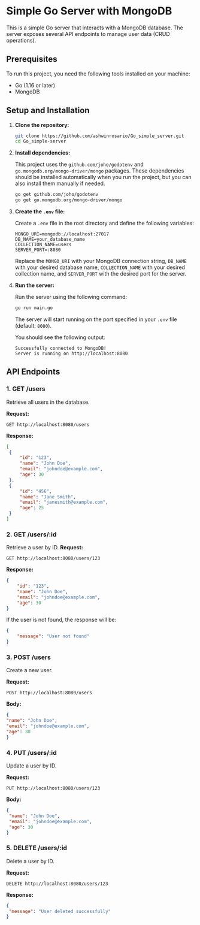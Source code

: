 # Simple Go Server with MongoDB

This is a simple Go server that interacts with a MongoDB database. The server exposes several API endpoints to manage user data (CRUD operations).

## Prerequisites

To run this project, you need the following tools installed on your machine:

- Go (1.16 or later)
- MongoDB

## Setup and Installation

1. **Clone the repository:**

    ```bash
    git clone https://github.com/ashwinrosario/Go_simple_server.git
    cd Go_simple-server
    ```

2. **Install dependencies:**

    This project uses the `github.com/joho/godotenv` and `go.mongodb.org/mongo-driver/mongo` packages. These dependencies should be installed automatically when you run the project, but you can also install them manually if needed.

    ```bash
    go get github.com/joho/godotenv
    go get go.mongodb.org/mongo-driver/mongo
    ```

3. **Create the `.env` file:**

    Create a `.env` file in the root directory and define the following variables:

    ```plaintext
    MONGO_URI=mongodb://localhost:27017
    DB_NAME=your_database_name
    COLLECTION_NAME=users
    SERVER_PORT=:8080
    ```

    Replace the `MONGO_URI` with your MongoDB connection string, `DB_NAME` with your desired database name, `COLLECTION_NAME` with your desired collection name, and `SERVER_PORT` with the desired port for the server.

4. **Run the server:**

    Run the server using the following command:

    ```bash
    go run main.go
    ```

    The server will start running on the port specified in your `.env` file (default: `8080`).

    You should see the following output:

    ```
    Successfully connected to MongoDB!
    Server is running on http://localhost:8080
    ```

## API Endpoints

### 1. **GET /users**

   Retrieve all users in the database.

   **Request:**
   ```http
   GET http://localhost:8080/users
   ```
   **Response:**
   ```json
   [
    {
        "id": "123",
        "name": "John Doe",
        "email": "johndoe@example.com",
        "age": 30        
    },
    {
        "id": "456",
        "name": "Jane Smith",
        "email": "janesmith@example.com",
        "age": 25
    }
   ]
   ```

### 2. **GET /users/:id**

   Retrieve a user by ID.
   **Request:**

   ```http
   GET http://localhost:8080/users/123
   ```
   **Response:**
   ```json
   {
       "id": "123",
       "name": "John Doe",
       "email": "johndoe@example.com",
       "age": 30
   }
   ```
   If the user is not found, the response will be:
   ```json
   {
       "message": "User not found"
   }
   ```
        


### 3. **POST /users**
   
   Create a new user.

   **Request:**
   ```http
   POST http://localhost:8080/users
   ```
   **Body:**
   ```json
   {
   "name": "John Doe",
   "email": "johndoe@example.com",
   "age": 30
   }
   ```

### 4. **PUT /users/:id**
   
   Update a user by ID.

   **Request:**
   ```http
   PUT http://localhost:8080/users/123
   ```
   **Body:**
   ```json
   {
    "name": "John Doe",
    "email": "johndoe@example.com",
    "age": 30
   }
   ```

### 5. **DELETE /users/:id**
   Delete a user by ID.

   **Request:**
   ```http
   DELETE http://localhost:8080/users/123
   ```
   **Response:**
   ```json
   {
    "message": "User deleted successfully"
   }
   ```

